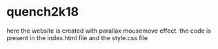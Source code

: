 # quench2k18
here the website is created with parallax mousemove effect.
the code is present in the index.html file and the style.css file

